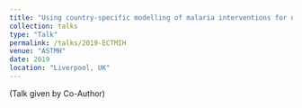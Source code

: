 ```yaml
---
title: "Using country-specific modelling of malaria interventions for national strategic planning"
collection: talks
type: "Talk"
permalink: /talks/2019-ECTMIH
venue: "ASTMH"
date: 2019
location: "Liverpool, UK"
---
```


(Talk given by Co-Author)